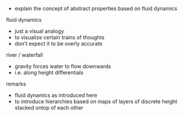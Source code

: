 
- explain the concept of abstract properties based on fluid dynamics

fluid dynamics
- just a visual analogy
- to visualize certain trains of thoughts
- don't expect it to be overly accurate

river / waterfall
- gravity forces water to flow downwards
- i.e. along height differentials

remarks
- fluid dynamics as introduced here
- to introduce hierarchies based on
  maps of layers of discrete height
  stacked ontop of each other

